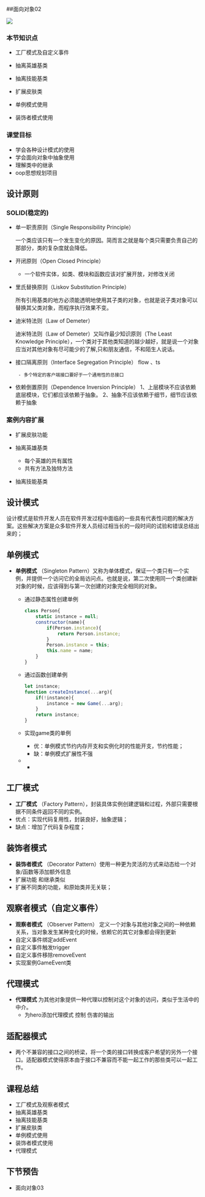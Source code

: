 ##面向对象02

<img src="./assets/logo.png"  />

### 本节知识点

-   工厂模式及自定义事件

-  抽离英雄基类
-  抽离技能基类
-  扩展皮肤类
- 单例模式使用
-  装饰者模式使用

### 课堂目标

- 学会各种设计模式的使用
- 学会面向对象中抽象使用
- 理解类中的继承
- oop思想规划项目



## 设计原则

### SOLID(稳定的)

- 单一职责原则（Single Responsibility Principle）

     一个类应该只有一个发生变化的原因。简而言之就是每个类只需要负责自己的那部分，类的复杂度就会降低。

- 开闭原则（Open Closed Principle）
  
  - 一个软件实体，如类、模块和函数应该对扩展开放，对修改关闭
  
 - 里氏替换原则（Liskov Substitution Principle）

   所有引用基类的地方必须能透明地使用其子类的对象，也就是说子类对象可以替换其父类对象，而程序执行效果不变。

 - 迪米特法则（Law of Demeter）

   迪米特法则（Law of Demeter）又叫作最少知识原则（The Least Knowledge Principle），一个类对于其他类知道的越少越好，就是说一个对象应当对其他对象有尽可能少的了解,只和朋友通信，不和陌生人说话。

 - 接口隔离原则（Interface Segregation Principle） flow 、ts

        - 多个特定的客户端接口要好于一个通用性的总接口

 - 依赖倒置原则（Dependence Inversion Principle）
   1、上层模块不应该依赖底层模块，它们都应该依赖于抽象。
   2、抽象不应该依赖于细节，细节应该依赖于抽象

### 案例内容扩展

- 扩展皮肤功能

- 抽离英雄基类
  - 每个英雄的共有属性
  - 共有方法及独特方法
- 抽离技能基类

## 设计模式

​		设计模式是软件开发人员在软件开发过程中面临的一些具有代表性问题的解决方案。这些解决方案是众多软件开发人员经过相当长的一段时间的试验和错误总结出来的；

## 单例模式

- **单例模式** （Singleton Pattern）又称为单体模式，保证一个类只有一个实例，并提供一个访问它的全局访问点。也就是说，第二次使用同一个类创建新对象的时候，应该得到与第一次创建的对象完全相同的对象。

  - 通过静态属性创建单例

    ```js
    class Person{
        static instance = null;
        constructor(name){
            if(Person.instance){
                return Person.instance;
            }
            Person.instance = this;
            this.name = name;
        }
    }
    
    ```

  - 通过函数创建单例

    ```js
    let instance;
    function createInstance(...arg){
        if(!instance){
            instance = new Game(...arg);
        }
        return instance;
    }
    ```

  - 实现game类的单例

    - 优：单例模式节约内存开支和实例化时的性能开支，节约性能；
    - 缺：单例模式扩展性不强
    
  - - 

## 工厂模式

-  **工厂模式** （Factory Pattern），封装具体实例创建逻辑和过程，外部只需要根据不同条件返回不同的实例。
  - 优点：实现代码复用性，封装良好，抽象逻辑；
  - 缺点：增加了代码复杂程度；

## 装饰者模式

-  **装饰者模式** （Decorator Pattern）使用一种更为灵活的方式来动态给一个对象/函数等添加额外信息
  - 扩展功能 和继承类似
  - 扩展不同类的功能，和原始类并无关联；



## 观察者模式（自定义事件）

-  **观察者模式** （Observer Pattern） 定义一个对象与其他对象之间的一种依赖关系，当对象发生某种变化的时候，依赖它的其它对象都会得到更新
  - 自定义事件绑定addEvent
  - 自定义事件触发trigger
  - 自定义事件移除removeEvent
- 实现案例GameEvent类

## 代理模式

- **代理模式** 为其他对象提供一种代理以控制对这个对象的访问，类似于生活中的中介。
  - 为hero添加代理模式 控制 伤害的输出

## 适配器模式

- 两个不兼容的接口之间的桥梁，将一个类的接口转换成客户希望的另外一个接口。适配器模式使得原本由于接口不兼容而不能一起工作的那些类可以一起工作。

## 课程总结

-   工厂模式及观察者模式
-  抽离英雄基类
-  抽离技能基类
-  扩展皮肤类
- 单例模式使用
-  装饰者模式使用
-  代理模式

## 下节预告

- 面向对象03

  

